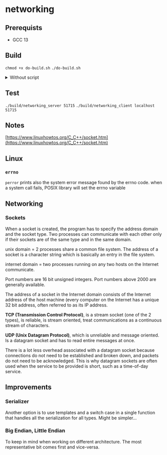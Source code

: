 # networking

## Prerequists
- GCC 13

## Build
`chmod +x do-build.sh`
`./do-build.sh`

<details>
    <summary>Without script</summary>
    `mkdir build`
    Avoids cluttering the source directory with the build files.

    `cd build`
    `cmake ..`
    Reads the CMakeLists.txt and generate build files.

    `cd ..`
    `cmake --build ./build`
    Call the build system to compile/link the project.
</details>

## Test
`./build/networking_server 51715`
`./build/networking_client localhost 51715`

## Notes

[https://www.linuxhowtos.org/C_C++/socket.htm](https://www.linuxhowtos.org/C_C++/socket.htm)

## Linux

### `errno`

`perror` prints also the system error message found by the errno code.
when a system call fails, POSIX library will set the errno variable

## Networking

### Sockets

When a socket is created, the program has to specify the address domain and the socket type. Two processes can communicate with each other only if their sockets are of the same type and in the same domain.

unix domain = 2 processes share a common file system. The address of a socket is a character string which is basically an entry in the file system.

internet domain = two processes running on any two hosts on the Internet communicate.

Port numbers are 16 bit unsigned integers. Port numbers above 2000 are generally available.

The address of a socket in the Internet domain consists of the Internet address of the host machine (every computer on the Internet has a unique 32 bit address, often referred to as its IP address.

**TCP (Transmission Control Protocol)**, is a stream socket (one of the 2 types), is reliable, is stream oriented, treat communications as a continuous stream of characters.

**UDP (Unix Datagram Protocol)**, which is unreliable and message oriented. Is a datagram socket and has to read entire messages at once.

There is a lot less overhead associated with a datagram socket because connections do not need to be established and broken down, and packets do not need to be acknowledged. This is why datagram sockets are often used when the service to be provided is short, such as a time-of-day service.

## Improvements
### Serializer

Another option is to use templates and a switch case in a single function that handles all the serialization for all types.
Might be simpler...

### Big Endian, Little Endian

To keep in mind when working on different architecture. The most representative bit comes first and vice-versa. 